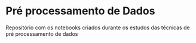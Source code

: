 # Pré processamento de Dados
Repositório com os notebooks criados durante os estudos das técnicas de pré processamento de dados
